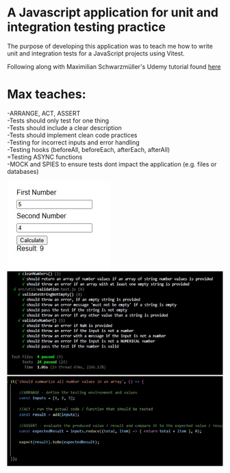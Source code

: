 # A Javascript application for unit and integration testing practice

The purpose of developing this application was to teach me how to write unit and integration tests for a JavaScript projects using Vitest.

Following along with Maximilian Schwarzmüller's Udemy tutorial found [here](https://www.udemy.com/course/javascript-unit-testing-the-practical-guide/)

# Max teaches:

-ARRANGE, ACT, ASSERT<br>
-Tests should only test for one thing<br>
-Tests should include a clear description<br>
-Tests should implement clean code practices<br>
-Testing for incorrect inputs and error handling<br>
-Testing hooks (beforeAll, beforeEach, afterEach, afterAll)<br>
=Testing ASYNC functions<br>
-MOCK and SPIES to ensure tests dont impact the application (e.g. files or databases)

![alt text](https://github.com/dmackeyward/testing-course/blob/development/screenshots/1.jpg?raw=true)
![alt text](https://github.com/dmackeyward/testing-course/blob/development/screenshots/2.jpg?raw=true)
![alt text](https://github.com/dmackeyward/testing-course/blob/development/screenshots/3.jpg?raw=true)


